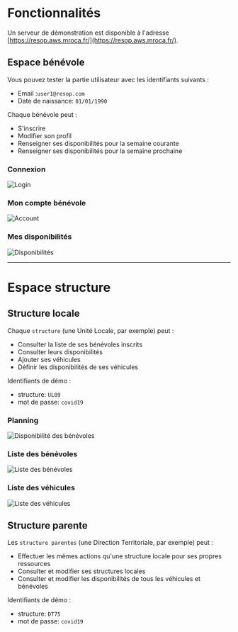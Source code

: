 # Fonctionnalités

Un serveur de démonstration est disponible à l'adresse [https://resop.aws.mroca.fr/](https://resop.aws.mroca.fr/).

## Espace bénévole

Vous pouvez tester la partie utilisateur avec les identifiants suivants :

* Email :`user1@resop.com`
* Date de naissance: `01/01/1990`

Chaque bénévole peut :

- S'inscrire
- Modifier son profil
- Renseigner ses disponibilités pour la semaine courante
- Renseigner ses disponibilités pour la semaine prochaine

### Connexion

![Login](https://raw.githubusercontent.com/crf-devs/resop/master/docs/img/login.png)

### Mon compte bénévole

![Account](https://raw.githubusercontent.com/crf-devs/resop/master/docs/img/edit-account.png)

### Mes disponibilités

![Disponibilités](https://raw.githubusercontent.com/crf-devs/resop/master/docs/img/define-availability.png)

----

# Espace structure

## Structure locale

Chaque `structure` (une Unité Locale, par exemple) peut :

- Consulter la liste de ses bénévoles inscrits
- Consulter leurs disponibilités
- Ajouter ses véhicules
- Définir les disponibilités de ses véhicules

Identifiants de démo :

* structure: `UL09`
* mot de passe: `covid19`

### Planning

![Disponibilité des bénévoles](https://raw.githubusercontent.com/crf-devs/resop/master/docs/img/planning.png)

### Liste des bénévoles

![Liste des bénévoles](https://raw.githubusercontent.com/crf-devs/resop/master/docs/img/users-list.png)

### Liste des véhicules

![Liste des véhicules](https://raw.githubusercontent.com/crf-devs/resop/master/docs/img/assets-list.png)


## Structure parente

Les `structure parentes` (une Direction Territoriale, par exemple) peut :

- Effectuer les mêmes actions qu'une structure locale pour ses propres ressources
- Consulter et modifier ses structures locales
- Consulter et modifier les disponibilités de tous les véhicules et bénévoles

Identifiants de démo :

* structure: `DT75`
* mot de passe: `covid19`

